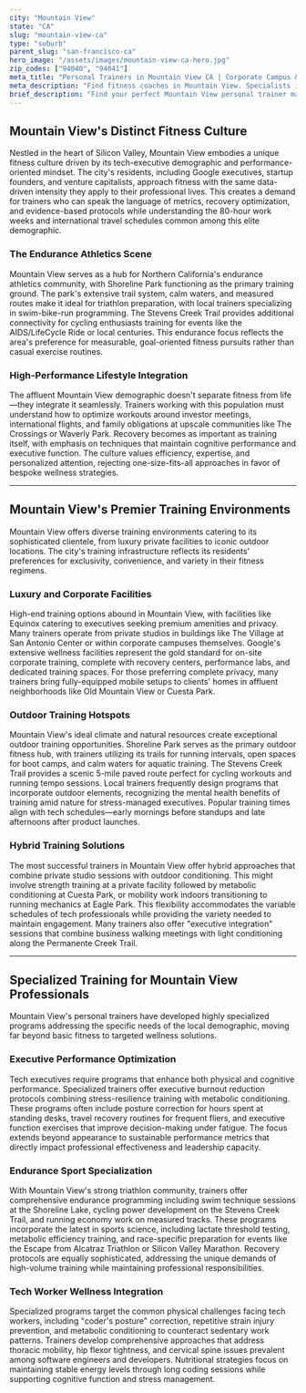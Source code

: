```yaml
---
city: "Mountain View"
state: "CA"
slug: "mountain-view-ca"
type: "suburb"
parent_slug: "san-francisco-ca"
hero_image: "/assets/images/mountain-view-ca-hero.jpg"
zip_codes: ["94040", "94041"]
meta_title: "Personal Trainers in Mountain View CA | Corporate Campus & Commuter Fitness"
meta_description: "Find fitness coaches in Mountain View. Specialists in large tech campus amenities, corporate wellness programs, and accessible suburban routines."
brief_description: "Find your perfect Mountain View personal trainer match through our exclusive service. We connect busy tech executives, high-income professionals, and endurance athletes with certified trainers who understand the unique demands of Silicon Valley life. Whether you need executive stress management, triathlon conditioning, or tech posture correction, our curated matching ensures optimal results. Our trainers specialize in private sessions at luxury facilities, outdoor workouts at Shoreline Park, and corporate wellness programs. Stop wasting time with generic fitness solutions and discover the personalized training partnership that aligns with your ambitious Bay Area lifestyle and wellness goals."
---
```

## Mountain View's Distinct Fitness Culture

Nestled in the heart of Silicon Valley, Mountain View embodies a unique fitness culture driven by its tech-executive demographic and performance-oriented mindset. The city's residents, including Google executives, startup founders, and venture capitalists, approach fitness with the same data-driven intensity they apply to their professional lives. This creates a demand for trainers who can speak the language of metrics, recovery optimization, and evidence-based protocols while understanding the 80-hour work weeks and international travel schedules common among this elite demographic.

### The Endurance Athletics Scene

Mountain View serves as a hub for Northern California's endurance athletics community, with Shoreline Park functioning as the primary training ground. The park's extensive trail system, calm waters, and measured routes make it ideal for triathlon preparation, with local trainers specializing in swim-bike-run programming. The Stevens Creek Trail provides additional connectivity for cycling enthusiasts training for events like the AIDS/LifeCycle Ride or local centuries. This endurance focus reflects the area's preference for measurable, goal-oriented fitness pursuits rather than casual exercise routines.

### High-Performance Lifestyle Integration

The affluent Mountain View demographic doesn't separate fitness from life—they integrate it seamlessly. Trainers working with this population must understand how to optimize workouts around investor meetings, international flights, and family obligations at upscale communities like The Crossings or Waverly Park. Recovery becomes as important as training itself, with emphasis on techniques that maintain cognitive performance and executive function. The culture values efficiency, expertise, and personalized attention, rejecting one-size-fits-all approaches in favor of bespoke wellness strategies.

---

## Mountain View's Premier Training Environments

Mountain View offers diverse training environments catering to its sophisticated clientele, from luxury private facilities to iconic outdoor locations. The city's training infrastructure reflects its residents' preferences for exclusivity, convenience, and variety in their fitness regimens.

### Luxury and Corporate Facilities

High-end training options abound in Mountain View, with facilities like Equinox catering to executives seeking premium amenities and privacy. Many trainers operate from private studios in buildings like The Village at San Antonio Center or within corporate campuses themselves. Google's extensive wellness facilities represent the gold standard for on-site corporate training, complete with recovery centers, performance labs, and dedicated training spaces. For those preferring complete privacy, many trainers bring fully-equipped mobile setups to clients' homes in affluent neighborhoods like Old Mountain View or Cuesta Park.

### Outdoor Training Hotspots

Mountain View's ideal climate and natural resources create exceptional outdoor training opportunities. Shoreline Park serves as the primary outdoor fitness hub, with trainers utilizing its trails for running intervals, open spaces for boot camps, and calm waters for aquatic training. The Stevens Creek Trail provides a scenic 5-mile paved route perfect for cycling workouts and running tempo sessions. Local trainers frequently design programs that incorporate outdoor elements, recognizing the mental health benefits of training amid nature for stress-managed executives. Popular training times align with tech schedules—early mornings before standups and late afternoons after product launches.

### Hybrid Training Solutions

The most successful trainers in Mountain View offer hybrid approaches that combine private studio sessions with outdoor conditioning. This might involve strength training at a private facility followed by metabolic conditioning at Cuesta Park, or mobility work indoors transitioning to running mechanics at Eagle Park. This flexibility accommodates the variable schedules of tech professionals while providing the variety needed to maintain engagement. Many trainers also offer "executive integration" sessions that combine business walking meetings with light conditioning along the Permanente Creek Trail.

---

## Specialized Training for Mountain View Professionals

Mountain View's personal trainers have developed highly specialized programs addressing the specific needs of the local demographic, moving far beyond basic fitness to targeted wellness solutions.

### Executive Performance Optimization

Tech executives require programs that enhance both physical and cognitive performance. Specialized trainers offer executive burnout reduction protocols combining stress-resilience training with metabolic conditioning. These programs often include posture correction for hours spent at standing desks, travel recovery routines for frequent fliers, and executive function exercises that improve decision-making under fatigue. The focus extends beyond appearance to sustainable performance metrics that directly impact professional effectiveness and leadership capacity.

### Endurance Sport Specialization

With Mountain View's strong triathlon community, trainers offer comprehensive endurance programming including swim technique sessions at the Shoreline Lake, cycling power development on the Stevens Creek Trail, and running economy work on measured tracks. These programs incorporate the latest in sports science, including lactate threshold testing, metabolic efficiency training, and race-specific preparation for events like the Escape from Alcatraz Triathlon or Silicon Valley Marathon. Recovery protocols are equally sophisticated, addressing the unique demands of high-volume training while maintaining professional responsibilities.

### Tech Worker Wellness Integration

Specialized programs target the common physical challenges facing tech workers, including "coder's posture" correction, repetitive strain injury prevention, and metabolic conditioning to counteract sedentary work patterns. Trainers develop comprehensive approaches that address thoracic mobility, hip flexor tightness, and cervical spine issues prevalent among software engineers and developers. Nutritional strategies focus on maintaining stable energy levels through long coding sessions while supporting cognitive function and stress management.